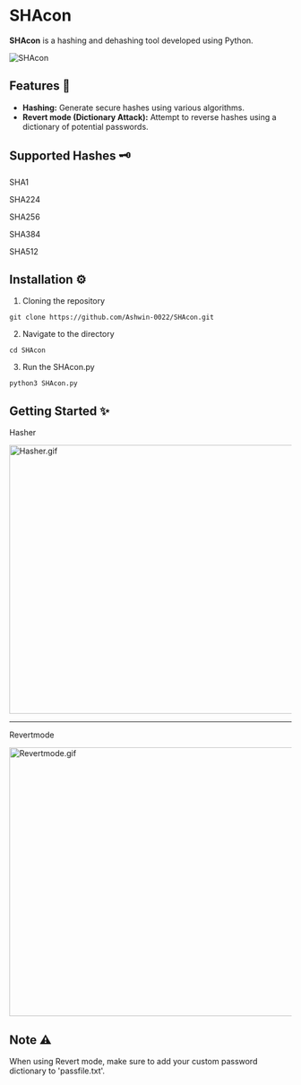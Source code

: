 # SHAcon

**SHAcon** is a hashing and dehashing tool developed using Python.

<img src="https://github.com/user-attachments/assets/af06b5fb-17d0-4479-93e1-656605811090" alt="SHAcon"/> 


## Features 🚀

- **Hashing:** Generate secure hashes using various algorithms.
- **Revert mode (Dictionary Attack):** Attempt to reverse hashes using a dictionary of potential passwords.

## Supported Hashes 🗝️
SHA1

SHA224

SHA256

SHA384

SHA512

## Installation ⚙️

1. Cloning the repository
```git
git clone https://github.com/Ashwin-0022/SHAcon.git
```

2. Navigate to the directory
```cd
cd SHAcon
```

3. Run the SHAcon.py
```run
python3 SHAcon.py
```

## Getting Started ✨ 

Hasher

<img src="https://github.com/user-attachments/assets/3c99f2ca-27ab-4b3e-9af2-90574f46a8f1" width="854" height="480" alt="Hasher.gif"/>

<hr>

Revertmode

<img src="https://github.com/user-attachments/assets/b179b761-089e-4d44-ad92-ab7e535084ab" width="854" height="480" alt="Revertmode.gif"/>

## Note ⚠️

When using Revert mode, make sure to add your custom password dictionary to 'passfile.txt'.

